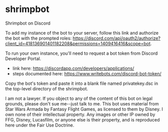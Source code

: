 # shrimpbot
Shrimpbot on Discord

To add my instance of the bot to your server, follow this link and authorize the bot with the prompted roles:  https://discord.com/api/oauth2/authorize?client_id=418136901401182208&permissions=1409416416&scope=bot.

To run your own instance, you'll need to request a bot token from Discord Developer Portal. 
 * link here: https://discordapp.com/developers/applications/
 * steps documented here: https://www.writebots.com/discord-bot-token/
 
Copy the bot's token and paste it into a blank file named privatekey.dsc in the top-level directory of the shrimpbot.


I am not a lawyer.  If you object to any of the content of this bot on legal grounds, please don't sue me--just talk to me.  This bot uses material from Star Wars Armada by Fantasy Flight Games, as licensed to them by Disney.  I own none of their intellectual property.  Any images or other IP owned by FFG, Disney, Lucasfilm, or anyone else is their property, and is reproduced here under the Fair Use Doctrine.
